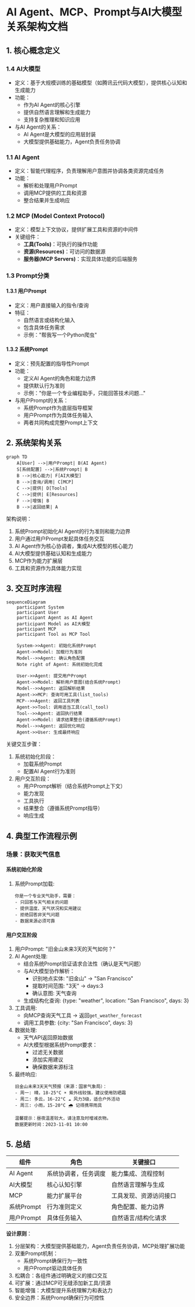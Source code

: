 # AI Agent、MCP、Prompt与AI大模型关系架构文档

## 1. 核心概念定义

### 1.4 AI大模型
- 定义：基于大规模训练的基础模型（如腾讯云代码大模型），提供核心认知和生成能力
- 功能：
  - 作为AI Agent的核心引擎
  - 提供自然语言理解和生成能力
  - 支持复杂推理和知识应用
- 与AI Agent的关系：
  - AI Agent是大模型的应用层封装
  - 大模型提供基础能力，Agent负责任务协调

### 1.1 AI Agent
- 定义：智能代理程序，负责理解用户意图并协调各类资源完成任务
- 功能：
  - 解析和处理用户Prompt
  - 调用MCP提供的工具和资源
  - 整合结果并生成响应

### 1.2 MCP (Model Context Protocol)
- 定义：模型上下文协议，提供扩展工具和资源的中间件
- 关键组件：
  - **工具(Tools)**：可执行的操作功能
  - **资源(Resources)**：可访问的数据源
  - **服务器(MCP Servers)**：实现具体功能的后端服务

### 1.3 Prompt分类

#### 1.3.1 用户Prompt
- 定义：用户直接输入的指令/查询
- 特征：
  - 自然语言或结构化输入
  - 包含具体任务需求
  - 示例："帮我写一个Python爬虫"

#### 1.3.2 系统Prompt 
- 定义：预先配置的指导性Prompt
- 功能：
  - 定义AI Agent的角色和能力边界
  - 提供默认行为准则
  - 示例："你是一个专业编程助手，只能回答技术问题..."
- 与用户Prompt的关系：
  - 系统Prompt作为底层指导框架
  - 用户Prompt作为具体任务输入
  - 两者共同构成完整Prompt上下文

## 2. 系统架构关系

```mermaid
graph TD
    A[User] -->|用户Prompt| B(AI Agent)
    S[系统配置] -->|系统Prompt| B
    B -->|核心能力| F[AI大模型]
    B -->|查询/调用| C[MCP]
    C -->|提供| D[Tools]
    C -->|提供| E[Resources]
    F -->|增强| B
    B -->|返回结果| A
```

架构说明：
1. 系统Prompt初始化AI Agent的行为准则和能力边界
2. 用户通过用户Prompt发起具体任务交互
3. AI Agent作为核心协调者，集成AI大模型的核心能力
4. AI大模型提供基础认知和生成能力
5. MCP作为能力扩展层
6. 工具和资源作为具体能力实现

## 3. 交互时序流程

```mermaid
sequenceDiagram
    participant System
    participant User
    participant Agent as AI Agent
    participant Model as AI大模型
    participant MCP
    participant Tool as MCP Tool
    
    System->>Agent: 初始化系统Prompt
    Agent->>Model: 加载行为准则
    Model-->>Agent: 确认角色配置
    Note right of Agent: 系统初始化完成
    
    User->>Agent: 提交用户Prompt
    Agent->>Model: 解析用户意图(结合系统Prompt)
    Model-->>Agent: 返回解析结果
    Agent->>MCP: 查询可用工具(list_tools)
    MCP-->>Agent: 返回工具列表
    Agent->>Tool: 调用适当工具(call_tool)
    Tool-->>Agent: 返回执行结果
    Agent->>Model: 请求结果整合(遵循系统Prompt)
    Model-->>Agent: 返回优化响应
    Agent->>User: 生成最终响应
```

关键交互步骤：
1. 系统初始化阶段：
   - 加载系统Prompt
   - 配置AI Agent行为准则
2. 用户交互阶段：
   - 用户Prompt解析（结合系统Prompt上下文）
   - 能力发现
   - 工具执行
   - 结果整合（遵循系统Prompt指导）
   - 响应生成

## 4. 典型工作流程示例

### 场景：获取天气信息

#### 系统初始化阶段
1. 系统Prompt加载:
   ```text
   你是一个专业天气助手，需要：
   - 只回答与天气相关的问题
   - 提供温度、天气状况和实用建议
   - 拒绝回答非天气问题
   - 数据来源必须可靠
   ```

#### 用户交互阶段
1. 用户Prompt: "旧金山未来3天的天气如何？"
2. AI Agent处理:
   - 结合系统Prompt验证请求合法性（确认是天气问题）
   - 与AI大模型协作解析：
     * 识别地点实体: "旧金山" → "San Francisco"
     * 提取时间范围: "3天" → days:3
     * 确认意图: 天气查询
   - 生成结构化查询: {type: "weather", location: "San Francisco", days: 3}
3. 工具调用:
   - 向MCP查询天气工具 → 返回`get_weather_forecast`
   - 调用工具参数: {city: "San Francisco", days: 3}
4. 数据处理:
   - 天气API返回原始数据
   - AI大模型根据系统Prompt要求：
     * 过滤无关数据
     * 添加实用建议
     * 确保数据来源标注
5. 最终响应:
   ```text
   旧金山未来3天天气预报（来源：国家气象局）：
   - 周一: 晴，18-25°C ☀️ 紫外线较强，建议使用防晒霜
   - 周二: 多云，16-22°C ☁️ 风力3级，适合户外活动
   - 周三: 小雨，15-20°C 🌧️ 记得携带雨具
   
   温馨提示：昼夜温差较大，请注意及时增减衣物。
   数据更新时间：2023-11-01 10:00
   ```

## 5. 总结

| 组件          | 角色                          | 关键接口                  |
|---------------|-----------------------------|-------------------------|
| AI Agent      | 系统协调者，任务调度           | 能力集成、流程控制        |
| AI大模型       | 核心认知引擎                  | 自然语言理解与生成        |
| MCP           | 能力扩展平台                  | 工具发现、资源访问接口    |
| 系统Prompt     | 行为准则定义                  | 角色配置、能力边界        |
| 用户Prompt     | 具体任务输入                  | 自然语言/结构化请求       |

**设计原则**：
1. 分层架构：大模型提供基础能力，Agent负责任务协调，MCP处理扩展功能
2. 双重Prompt机制：
   - 系统Prompt确保行为一致性
   - 用户Prompt驱动具体任务
3. 松耦合：各组件通过明确定义的接口交互
4. 可扩展：通过MCP可无缝添加新工具/资源
5. 智能增强：大模型提升系统理解力和表达力
6. 安全边界：系统Prompt确保行为可控性
